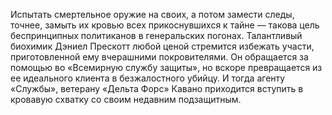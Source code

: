 <!--2017-01-07 10:22:04-->
Испытать смертельное оружие на своих, а потом замести следы, точнее, замыть их кровью всех прикоснувшихся к тайне — такова цель беспринципных политиканов в генеральских погонах. Талантливый биохимик Дэниел Прескотт любой ценой стремится избежать участи, приготовленной ему вчерашними покровителями. Он обращается за помощью во «Всемирную службу защиты», но вскоре превращается из ее идеального клиента в безжалостного убийцу. И тогда агенту «Службы», ветерану «Дельта Форс» Кавано приходится вступить в кровавую схватку со своим недавним подзащитным.